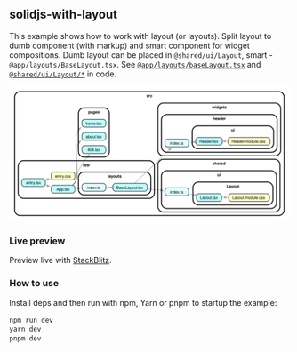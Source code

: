 ## solidjs-with-layout

This example shows how to work with layout (or layouts). Split layout to dumb component (with markup) and smart component for widget compositions. Dumb layout can be placed in `@shared/ui/Layout`, smart - `@app/layouts/BaseLayout.tsx`. See [`@app/layouts/baseLayout.tsx`](./src/app/layouts/BaseLayout.tsx) and [`@shared/ui/Layout/*`](./src/shared/ui/Layout) in code.

![Dependency Graph](./dependency-graph-preview.svg)

### Live preview

Preview live with [StackBlitz](https://stackblitz.com/github/feature-sliced/examples/tree/master/examples/solidjs-with-layout?file=README.md).

### How to use

Install deps and then run with npm, Yarn or pnpm to startup the example:

```bash
npm run dev
yarn dev
pnpm dev
```
